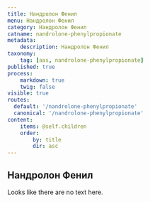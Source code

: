 ```yaml
---
title: Нандролон Фенил
menu: Нандролон Фенил
category: Нандролон Фенил
catname: nandrolone-phenylpropionate
metadata:
    description: Нандролон Фенил
taxonomy:
    tag: [aas, nandrolone-phenylpropionate]
published: true
process:
    markdown: true
    twig: false
visible: true
routes:
  default: '/nandrolone-phenylpropionate'
  canonical: '/nandrolone-phenylpropionate'
content:
    items: @self.children
    order:
        by: title
        dir: asc
---
```

## Нандролон Фенил
Looks like there are no text here.
